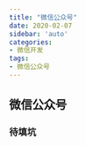 ```yaml
---
title: "微信公众号"
date: 2020-02-07
sidebar: 'auto'
categories:
- 微信开发
tags:
- 微信公众号
---
```


## 微信公众号

### 待填坑